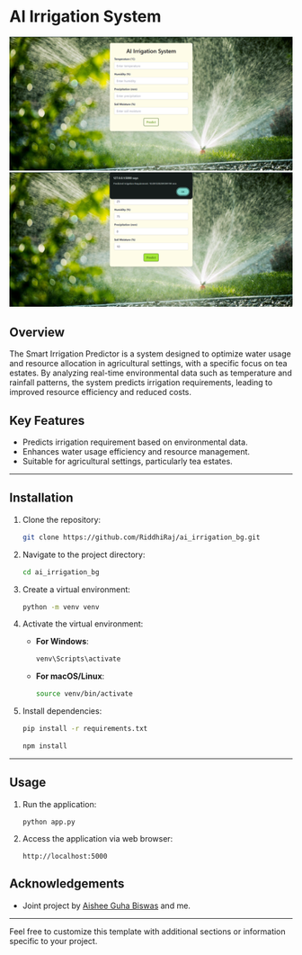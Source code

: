 # AI Irrigation System

![Project Image](ss1.png)
![Project Image](ss3.png)

## Overview

The Smart Irrigation Predictor is a system designed to optimize water usage and resource allocation in agricultural settings, with a specific focus on tea estates. By analyzing real-time environmental data such as temperature and rainfall patterns, the system predicts irrigation requirements, leading to improved resource efficiency and reduced costs.

## Key Features

- Predicts irrigation requirement based on environmental data.
- Enhances water usage efficiency and resource management.
- Suitable for agricultural settings, particularly tea estates.

---

## Installation

1. Clone the repository:

   ```bash
   git clone https://github.com/RiddhiRaj/ai_irrigation_bg.git
   ```

2. Navigate to the project directory:

   ```bash
   cd ai_irrigation_bg
   ```

3. Create a virtual environment:

   ```bash
   python -m venv venv
   ```

4. Activate the virtual environment:

   - **For Windows**:
     ```bash
     venv\Scripts\activate
     ```
   - **For macOS/Linux**:
     ```bash
     source venv/bin/activate
     ```

5. Install dependencies:

   ```bash
   pip install -r requirements.txt
   ```
   ```bash
   npm install
   ```

---
## Usage

1. Run the application:

   ```
   python app.py
   ```

2. Access the application via web browser:

   ```
   http://localhost:5000
   ```


## Acknowledgements

- Joint project by [Aishee Guha Biswas](https://github.com/aishee06) and me.

---

Feel free to customize this template with additional sections or information specific to your project.
